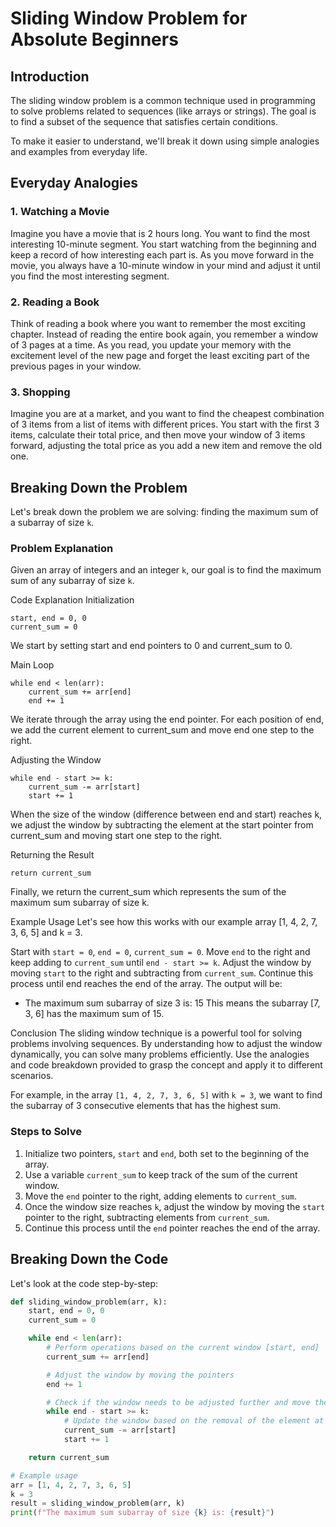 # Sliding Window Problem for Absolute Beginners

## Introduction

The sliding window problem is a common technique used in programming to solve problems related to sequences (like arrays or strings). The goal is to find a subset of the sequence that satisfies certain conditions. 

To make it easier to understand, we'll break it down using simple analogies and examples from everyday life.

## Everyday Analogies

### 1. Watching a Movie

Imagine you have a movie that is 2 hours long. You want to find the most interesting 10-minute segment. You start watching from the beginning and keep a record of how interesting each part is. As you move forward in the movie, you always have a 10-minute window in your mind and adjust it until you find the most interesting segment.

### 2. Reading a Book

Think of reading a book where you want to remember the most exciting chapter. Instead of reading the entire book again, you remember a window of 3 pages at a time. As you read, you update your memory with the excitement level of the new page and forget the least exciting part of the previous pages in your window.

### 3. Shopping

Imagine you are at a market, and you want to find the cheapest combination of 3 items from a list of items with different prices. You start with the first 3 items, calculate their total price, and then move your window of 3 items forward, adjusting the total price as you add a new item and remove the old one.

## Breaking Down the Problem

Let's break down the problem we are solving: finding the maximum sum of a subarray of size `k`.

### Problem Explanation

Given an array of integers and an integer `k`, our goal is to find the maximum sum of any subarray of size `k`.



Code Explanation
Initialization

```
start, end = 0, 0
current_sum = 0
```

We start by setting start and end pointers to 0 and current_sum to 0.

Main Loop

```
while end < len(arr):
    current_sum += arr[end]
    end += 1
```

We iterate through the array using the end pointer. For each position of end, we add the current element to current_sum and move end one step to the right.

Adjusting the Window

```
while end - start >= k:
    current_sum -= arr[start]
    start += 1
```
When the size of the window (difference between end and start) reaches k, we adjust the window by subtracting the element at the start pointer from current_sum and moving start one step to the right.

Returning the Result

```
return current_sum
```

Finally, we return the current_sum which represents the sum of the maximum sum subarray of size k.

Example Usage
Let's see how this works with our example array [1, 4, 2, 7, 3, 6, 5] and k = 3.

Start with `start = 0`, `end = 0`, `current_sum = 0`.
Move `end` to the right and keep adding to `current_sum` until `end - start >= k`.
Adjust the window by moving `start` to the right and subtracting from `current_sum`.
Continue this process until end reaches the end of the array.
The output will be:


- The maximum sum subarray of size 3 is: 15
This means the subarray [7, 3, 6] has the maximum sum of 15.

Conclusion
The sliding window technique is a powerful tool for solving problems involving sequences. By understanding how to adjust the window dynamically, you can solve many problems efficiently. Use the analogies and code breakdown provided to grasp the concept and apply it to different scenarios.

For example, in the array `[1, 4, 2, 7, 3, 6, 5]` with `k = 3`, we want to find the subarray of 3 consecutive elements that has the highest sum.

### Steps to Solve

1. Initialize two pointers, `start` and `end`, both set to the beginning of the array.
2. Use a variable `current_sum` to keep track of the sum of the current window.
3. Move the `end` pointer to the right, adding elements to `current_sum`.
4. Once the window size reaches `k`, adjust the window by moving the `start` pointer to the right, subtracting elements from `current_sum`.
5. Continue this process until the `end` pointer reaches the end of the array.

## Breaking Down the Code

Let's look at the code step-by-step:

```python
def sliding_window_problem(arr, k):
    start, end = 0, 0
    current_sum = 0

    while end < len(arr):
        # Perform operations based on the current window [start, end]
        current_sum += arr[end]

        # Adjust the window by moving the pointers
        end += 1

        # Check if the window needs to be adjusted further and move the start pointer
        while end - start >= k:
            # Update the window based on the removal of the element at the start pointer
            current_sum -= arr[start]
            start += 1

    return current_sum

# Example usage
arr = [1, 4, 2, 7, 3, 6, 5]
k = 3
result = sliding_window_problem(arr, k)
print(f"The maximum sum subarray of size {k} is: {result}")
